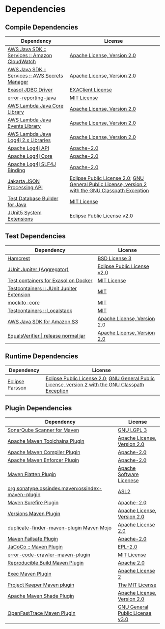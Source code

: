 <!-- @formatter:off -->
# Dependencies

## Compile Dependencies

| Dependency                                           | License                                                                                                        |
| ---------------------------------------------------- | -------------------------------------------------------------------------------------------------------------- |
| [AWS Java SDK :: Services :: Amazon CloudWatch][0]   | [Apache License, Version 2.0][1]                                                                               |
| [AWS Java SDK :: Services :: AWS Secrets Manager][0] | [Apache License, Version 2.0][1]                                                                               |
| [Exasol JDBC Driver][2]                              | [EXAClient License][3]                                                                                         |
| [error-reporting-java][4]                            | [MIT License][5]                                                                                               |
| [AWS Lambda Java Core Library][6]                    | [Apache License, Version 2.0][1]                                                                               |
| [AWS Lambda Java Events Library][6]                  | [Apache License, Version 2.0][1]                                                                               |
| [AWS Lambda Java Log4j 2.x Libraries][6]             | [Apache License, Version 2.0][1]                                                                               |
| [Apache Log4j API][7]                                | [Apache-2.0][8]                                                                                                |
| [Apache Log4j Core][9]                               | [Apache-2.0][8]                                                                                                |
| [Apache Log4j SLF4J Binding][10]                     | [Apache-2.0][8]                                                                                                |
| [Jakarta JSON Processing API][11]                    | [Eclipse Public License 2.0][12]; [GNU General Public License, version 2 with the GNU Classpath Exception][13] |
| [Test Database Builder for Java][14]                 | [MIT License][15]                                                                                              |
| [JUnit5 System Extensions][16]                       | [Eclipse Public License v2.0][17]                                                                              |

## Test Dependencies

| Dependency                                      | License                           |
| ----------------------------------------------- | --------------------------------- |
| [Hamcrest][18]                                  | [BSD License 3][19]               |
| [JUnit Jupiter (Aggregator)][20]                | [Eclipse Public License v2.0][21] |
| [Test containers for Exasol on Docker][22]      | [MIT License][23]                 |
| [Testcontainers :: JUnit Jupiter Extension][24] | [MIT][25]                         |
| [mockito-core][26]                              | [MIT][27]                         |
| [Testcontainers :: Localstack][24]              | [MIT][25]                         |
| [AWS Java SDK for Amazon S3][0]                 | [Apache License, Version 2.0][1]  |
| [EqualsVerifier \| release normal jar][28]      | [Apache License, Version 2.0][8]  |

## Runtime Dependencies

| Dependency            | License                                                                                                        |
| --------------------- | -------------------------------------------------------------------------------------------------------------- |
| [Eclipse Parsson][29] | [Eclipse Public License 2.0][12]; [GNU General Public License, version 2 with the GNU Classpath Exception][13] |

## Plugin Dependencies

| Dependency                                              | License                               |
| ------------------------------------------------------- | ------------------------------------- |
| [SonarQube Scanner for Maven][30]                       | [GNU LGPL 3][31]                      |
| [Apache Maven Toolchains Plugin][32]                    | [Apache License, Version 2.0][8]      |
| [Apache Maven Compiler Plugin][33]                      | [Apache-2.0][8]                       |
| [Apache Maven Enforcer Plugin][34]                      | [Apache-2.0][8]                       |
| [Maven Flatten Plugin][35]                              | [Apache Software Licenese][8]         |
| [org.sonatype.ossindex.maven:ossindex-maven-plugin][36] | [ASL2][37]                            |
| [Maven Surefire Plugin][38]                             | [Apache-2.0][8]                       |
| [Versions Maven Plugin][39]                             | [Apache License, Version 2.0][8]      |
| [duplicate-finder-maven-plugin Maven Mojo][40]          | [Apache License 2.0][41]              |
| [Maven Failsafe Plugin][42]                             | [Apache-2.0][8]                       |
| [JaCoCo :: Maven Plugin][43]                            | [EPL-2.0][44]                         |
| [error-code-crawler-maven-plugin][45]                   | [MIT License][46]                     |
| [Reproducible Build Maven Plugin][47]                   | [Apache 2.0][37]                      |
| [Exec Maven Plugin][48]                                 | [Apache License 2][8]                 |
| [Project Keeper Maven plugin][49]                       | [The MIT License][50]                 |
| [Apache Maven Shade Plugin][51]                         | [Apache License, Version 2.0][8]      |
| [OpenFastTrace Maven Plugin][52]                        | [GNU General Public License v3.0][53] |

[0]: https://aws.amazon.com/sdkforjava
[1]: https://aws.amazon.com/apache2.0
[2]: http://www.exasol.com/
[3]: https://repo1.maven.org/maven2/com/exasol/exasol-jdbc/24.1.0/exasol-jdbc-24.1.0-license.txt
[4]: https://github.com/exasol/error-reporting-java/
[5]: https://github.com/exasol/error-reporting-java/blob/main/LICENSE
[6]: https://aws.amazon.com/lambda/
[7]: https://logging.apache.org/log4j/2.x/log4j/log4j-api/
[8]: https://www.apache.org/licenses/LICENSE-2.0.txt
[9]: https://logging.apache.org/log4j/2.x/log4j/log4j-core/
[10]: https://logging.apache.org/log4j/2.x/log4j/log4j-slf4j-impl/
[11]: https://github.com/eclipse-ee4j/jsonp
[12]: https://projects.eclipse.org/license/epl-2.0
[13]: https://projects.eclipse.org/license/secondary-gpl-2.0-cp
[14]: https://github.com/exasol/test-db-builder-java/
[15]: https://github.com/exasol/test-db-builder-java/blob/main/LICENSE
[16]: https://github.com/itsallcode/junit5-system-extensions
[17]: http://www.eclipse.org/legal/epl-v20.html
[18]: http://hamcrest.org/JavaHamcrest/
[19]: http://opensource.org/licenses/BSD-3-Clause
[20]: https://junit.org/junit5/
[21]: https://www.eclipse.org/legal/epl-v20.html
[22]: https://github.com/exasol/exasol-testcontainers/
[23]: https://github.com/exasol/exasol-testcontainers/blob/main/LICENSE
[24]: https://java.testcontainers.org
[25]: http://opensource.org/licenses/MIT
[26]: https://github.com/mockito/mockito
[27]: https://opensource.org/licenses/MIT
[28]: https://www.jqno.nl/equalsverifier
[29]: https://github.com/eclipse-ee4j/parsson
[30]: http://sonarsource.github.io/sonar-scanner-maven/
[31]: http://www.gnu.org/licenses/lgpl.txt
[32]: https://maven.apache.org/plugins/maven-toolchains-plugin/
[33]: https://maven.apache.org/plugins/maven-compiler-plugin/
[34]: https://maven.apache.org/enforcer/maven-enforcer-plugin/
[35]: https://www.mojohaus.org/flatten-maven-plugin/
[36]: https://sonatype.github.io/ossindex-maven/maven-plugin/
[37]: http://www.apache.org/licenses/LICENSE-2.0.txt
[38]: https://maven.apache.org/surefire/maven-surefire-plugin/
[39]: https://www.mojohaus.org/versions/versions-maven-plugin/
[40]: https://basepom.github.io/duplicate-finder-maven-plugin
[41]: http://www.apache.org/licenses/LICENSE-2.0.html
[42]: https://maven.apache.org/surefire/maven-failsafe-plugin/
[43]: https://www.jacoco.org/jacoco/trunk/doc/maven.html
[44]: https://www.eclipse.org/legal/epl-2.0/
[45]: https://github.com/exasol/error-code-crawler-maven-plugin/
[46]: https://github.com/exasol/error-code-crawler-maven-plugin/blob/main/LICENSE
[47]: http://zlika.github.io/reproducible-build-maven-plugin
[48]: https://www.mojohaus.org/exec-maven-plugin
[49]: https://github.com/exasol/project-keeper/
[50]: https://github.com/exasol/project-keeper/blob/main/LICENSE
[51]: https://maven.apache.org/plugins/maven-shade-plugin/
[52]: https://github.com/itsallcode/openfasttrace-maven-plugin
[53]: https://www.gnu.org/licenses/gpl-3.0.html
